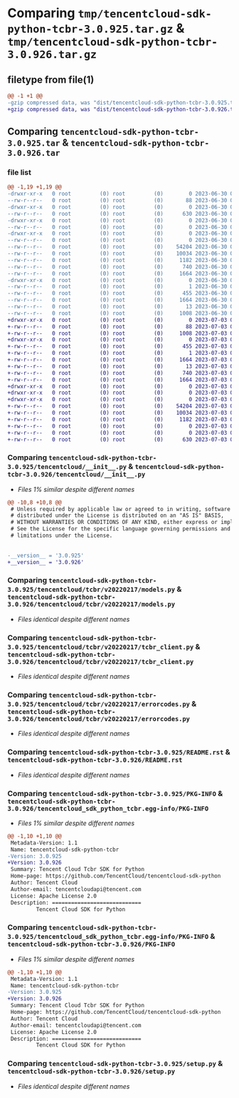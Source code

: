 # Comparing `tmp/tencentcloud-sdk-python-tcbr-3.0.925.tar.gz` & `tmp/tencentcloud-sdk-python-tcbr-3.0.926.tar.gz`

## filetype from file(1)

```diff
@@ -1 +1 @@
-gzip compressed data, was "dist/tencentcloud-sdk-python-tcbr-3.0.925.tar", last modified: Fri Jun 30 02:22:34 2023, max compression
+gzip compressed data, was "dist/tencentcloud-sdk-python-tcbr-3.0.926.tar", last modified: Mon Jul  3 00:35:01 2023, max compression
```

## Comparing `tencentcloud-sdk-python-tcbr-3.0.925.tar` & `tencentcloud-sdk-python-tcbr-3.0.926.tar`

### file list

```diff
@@ -1,19 +1,19 @@
-drwxr-xr-x   0 root         (0) root         (0)        0 2023-06-30 02:22:34.000000 tencentcloud-sdk-python-tcbr-3.0.925/
--rw-r--r--   0 root         (0) root         (0)       88 2023-06-30 02:22:34.000000 tencentcloud-sdk-python-tcbr-3.0.925/setup.cfg
-drwxr-xr-x   0 root         (0) root         (0)        0 2023-06-30 02:22:34.000000 tencentcloud-sdk-python-tcbr-3.0.925/tencentcloud/
--rw-r--r--   0 root         (0) root         (0)      630 2023-06-30 02:22:34.000000 tencentcloud-sdk-python-tcbr-3.0.925/tencentcloud/__init__.py
-drwxr-xr-x   0 root         (0) root         (0)        0 2023-06-30 02:22:34.000000 tencentcloud-sdk-python-tcbr-3.0.925/tencentcloud/tcbr/
--rw-r--r--   0 root         (0) root         (0)        0 2023-06-30 02:22:34.000000 tencentcloud-sdk-python-tcbr-3.0.925/tencentcloud/tcbr/__init__.py
-drwxr-xr-x   0 root         (0) root         (0)        0 2023-06-30 02:22:34.000000 tencentcloud-sdk-python-tcbr-3.0.925/tencentcloud/tcbr/v20220217/
--rw-r--r--   0 root         (0) root         (0)        0 2023-06-30 02:22:34.000000 tencentcloud-sdk-python-tcbr-3.0.925/tencentcloud/tcbr/v20220217/__init__.py
--rw-r--r--   0 root         (0) root         (0)    54204 2023-06-30 02:22:34.000000 tencentcloud-sdk-python-tcbr-3.0.925/tencentcloud/tcbr/v20220217/models.py
--rw-r--r--   0 root         (0) root         (0)    10034 2023-06-30 02:22:34.000000 tencentcloud-sdk-python-tcbr-3.0.925/tencentcloud/tcbr/v20220217/tcbr_client.py
--rw-r--r--   0 root         (0) root         (0)     1182 2023-06-30 02:22:34.000000 tencentcloud-sdk-python-tcbr-3.0.925/tencentcloud/tcbr/v20220217/errorcodes.py
--rw-r--r--   0 root         (0) root         (0)      740 2023-06-30 02:22:34.000000 tencentcloud-sdk-python-tcbr-3.0.925/README.rst
--rw-r--r--   0 root         (0) root         (0)     1664 2023-06-30 02:22:34.000000 tencentcloud-sdk-python-tcbr-3.0.925/PKG-INFO
-drwxr-xr-x   0 root         (0) root         (0)        0 2023-06-30 02:22:34.000000 tencentcloud-sdk-python-tcbr-3.0.925/tencentcloud_sdk_python_tcbr.egg-info/
--rw-r--r--   0 root         (0) root         (0)        1 2023-06-30 02:22:34.000000 tencentcloud-sdk-python-tcbr-3.0.925/tencentcloud_sdk_python_tcbr.egg-info/dependency_links.txt
--rw-r--r--   0 root         (0) root         (0)      455 2023-06-30 02:22:34.000000 tencentcloud-sdk-python-tcbr-3.0.925/tencentcloud_sdk_python_tcbr.egg-info/SOURCES.txt
--rw-r--r--   0 root         (0) root         (0)     1664 2023-06-30 02:22:34.000000 tencentcloud-sdk-python-tcbr-3.0.925/tencentcloud_sdk_python_tcbr.egg-info/PKG-INFO
--rw-r--r--   0 root         (0) root         (0)       13 2023-06-30 02:22:34.000000 tencentcloud-sdk-python-tcbr-3.0.925/tencentcloud_sdk_python_tcbr.egg-info/top_level.txt
--rw-r--r--   0 root         (0) root         (0)     1008 2023-06-30 02:22:34.000000 tencentcloud-sdk-python-tcbr-3.0.925/setup.py
+drwxr-xr-x   0 root         (0) root         (0)        0 2023-07-03 00:35:00.000000 tencentcloud-sdk-python-tcbr-3.0.926/
+-rw-r--r--   0 root         (0) root         (0)       88 2023-07-03 00:35:01.000000 tencentcloud-sdk-python-tcbr-3.0.926/setup.cfg
+-rw-r--r--   0 root         (0) root         (0)     1008 2023-07-03 00:35:00.000000 tencentcloud-sdk-python-tcbr-3.0.926/setup.py
+drwxr-xr-x   0 root         (0) root         (0)        0 2023-07-03 00:35:00.000000 tencentcloud-sdk-python-tcbr-3.0.926/tencentcloud_sdk_python_tcbr.egg-info/
+-rw-r--r--   0 root         (0) root         (0)      455 2023-07-03 00:35:00.000000 tencentcloud-sdk-python-tcbr-3.0.926/tencentcloud_sdk_python_tcbr.egg-info/SOURCES.txt
+-rw-r--r--   0 root         (0) root         (0)        1 2023-07-03 00:35:00.000000 tencentcloud-sdk-python-tcbr-3.0.926/tencentcloud_sdk_python_tcbr.egg-info/dependency_links.txt
+-rw-r--r--   0 root         (0) root         (0)     1664 2023-07-03 00:35:00.000000 tencentcloud-sdk-python-tcbr-3.0.926/tencentcloud_sdk_python_tcbr.egg-info/PKG-INFO
+-rw-r--r--   0 root         (0) root         (0)       13 2023-07-03 00:35:00.000000 tencentcloud-sdk-python-tcbr-3.0.926/tencentcloud_sdk_python_tcbr.egg-info/top_level.txt
+-rw-r--r--   0 root         (0) root         (0)      740 2023-07-03 00:35:00.000000 tencentcloud-sdk-python-tcbr-3.0.926/README.rst
+-rw-r--r--   0 root         (0) root         (0)     1664 2023-07-03 00:35:00.000000 tencentcloud-sdk-python-tcbr-3.0.926/PKG-INFO
+drwxr-xr-x   0 root         (0) root         (0)        0 2023-07-03 00:35:00.000000 tencentcloud-sdk-python-tcbr-3.0.926/tencentcloud/
+drwxr-xr-x   0 root         (0) root         (0)        0 2023-07-03 00:35:00.000000 tencentcloud-sdk-python-tcbr-3.0.926/tencentcloud/tcbr/
+drwxr-xr-x   0 root         (0) root         (0)        0 2023-07-03 00:35:00.000000 tencentcloud-sdk-python-tcbr-3.0.926/tencentcloud/tcbr/v20220217/
+-rw-r--r--   0 root         (0) root         (0)    54204 2023-07-03 00:35:00.000000 tencentcloud-sdk-python-tcbr-3.0.926/tencentcloud/tcbr/v20220217/models.py
+-rw-r--r--   0 root         (0) root         (0)    10034 2023-07-03 00:35:00.000000 tencentcloud-sdk-python-tcbr-3.0.926/tencentcloud/tcbr/v20220217/tcbr_client.py
+-rw-r--r--   0 root         (0) root         (0)     1182 2023-07-03 00:35:00.000000 tencentcloud-sdk-python-tcbr-3.0.926/tencentcloud/tcbr/v20220217/errorcodes.py
+-rw-r--r--   0 root         (0) root         (0)        0 2023-07-03 00:35:00.000000 tencentcloud-sdk-python-tcbr-3.0.926/tencentcloud/tcbr/v20220217/__init__.py
+-rw-r--r--   0 root         (0) root         (0)        0 2023-07-03 00:35:00.000000 tencentcloud-sdk-python-tcbr-3.0.926/tencentcloud/tcbr/__init__.py
+-rw-r--r--   0 root         (0) root         (0)      630 2023-07-03 00:35:00.000000 tencentcloud-sdk-python-tcbr-3.0.926/tencentcloud/__init__.py
```

### Comparing `tencentcloud-sdk-python-tcbr-3.0.925/tencentcloud/__init__.py` & `tencentcloud-sdk-python-tcbr-3.0.926/tencentcloud/__init__.py`

 * *Files 1% similar despite different names*

```diff
@@ -10,8 +10,8 @@
 # Unless required by applicable law or agreed to in writing, software
 # distributed under the License is distributed on an "AS IS" BASIS,
 # WITHOUT WARRANTIES OR CONDITIONS OF ANY KIND, either express or implied.
 # See the License for the specific language governing permissions and
 # limitations under the License.
 
 
-__version__ = '3.0.925'
+__version__ = '3.0.926'
```

### Comparing `tencentcloud-sdk-python-tcbr-3.0.925/tencentcloud/tcbr/v20220217/models.py` & `tencentcloud-sdk-python-tcbr-3.0.926/tencentcloud/tcbr/v20220217/models.py`

 * *Files identical despite different names*

### Comparing `tencentcloud-sdk-python-tcbr-3.0.925/tencentcloud/tcbr/v20220217/tcbr_client.py` & `tencentcloud-sdk-python-tcbr-3.0.926/tencentcloud/tcbr/v20220217/tcbr_client.py`

 * *Files identical despite different names*

### Comparing `tencentcloud-sdk-python-tcbr-3.0.925/tencentcloud/tcbr/v20220217/errorcodes.py` & `tencentcloud-sdk-python-tcbr-3.0.926/tencentcloud/tcbr/v20220217/errorcodes.py`

 * *Files identical despite different names*

### Comparing `tencentcloud-sdk-python-tcbr-3.0.925/README.rst` & `tencentcloud-sdk-python-tcbr-3.0.926/README.rst`

 * *Files identical despite different names*

### Comparing `tencentcloud-sdk-python-tcbr-3.0.925/PKG-INFO` & `tencentcloud-sdk-python-tcbr-3.0.926/tencentcloud_sdk_python_tcbr.egg-info/PKG-INFO`

 * *Files 1% similar despite different names*

```diff
@@ -1,10 +1,10 @@
 Metadata-Version: 1.1
 Name: tencentcloud-sdk-python-tcbr
-Version: 3.0.925
+Version: 3.0.926
 Summary: Tencent Cloud Tcbr SDK for Python
 Home-page: https://github.com/TencentCloud/tencentcloud-sdk-python
 Author: Tencent Cloud
 Author-email: tencentcloudapi@tencent.com
 License: Apache License 2.0
 Description: ============================
         Tencent Cloud SDK for Python
```

### Comparing `tencentcloud-sdk-python-tcbr-3.0.925/tencentcloud_sdk_python_tcbr.egg-info/PKG-INFO` & `tencentcloud-sdk-python-tcbr-3.0.926/PKG-INFO`

 * *Files 1% similar despite different names*

```diff
@@ -1,10 +1,10 @@
 Metadata-Version: 1.1
 Name: tencentcloud-sdk-python-tcbr
-Version: 3.0.925
+Version: 3.0.926
 Summary: Tencent Cloud Tcbr SDK for Python
 Home-page: https://github.com/TencentCloud/tencentcloud-sdk-python
 Author: Tencent Cloud
 Author-email: tencentcloudapi@tencent.com
 License: Apache License 2.0
 Description: ============================
         Tencent Cloud SDK for Python
```

### Comparing `tencentcloud-sdk-python-tcbr-3.0.925/setup.py` & `tencentcloud-sdk-python-tcbr-3.0.926/setup.py`

 * *Files identical despite different names*

